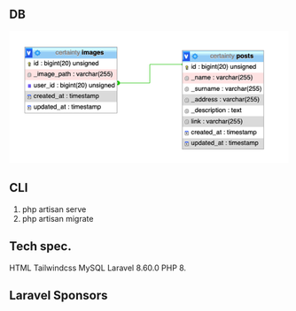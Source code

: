## DB
<p align="center">
    <a href="" target="_blank">
         <img src="https://raw.githubusercontent.com/ILIICI/certainty/master/db.png" width="600">
    </a>
</p>

## CLI

1) php artisan serve
2) php artisan migrate


## Tech spec.

HTML
Tailwindcss
MySQL
Laravel 8.60.0
PHP 8.

## Laravel Sponsors

